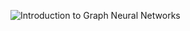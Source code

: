 ![Introduction to Graph Neural Networks ]("https://github.com/aryan-at-ul/GNN_level_0/blob/main/Introduction/assets/images/agraph.png")

